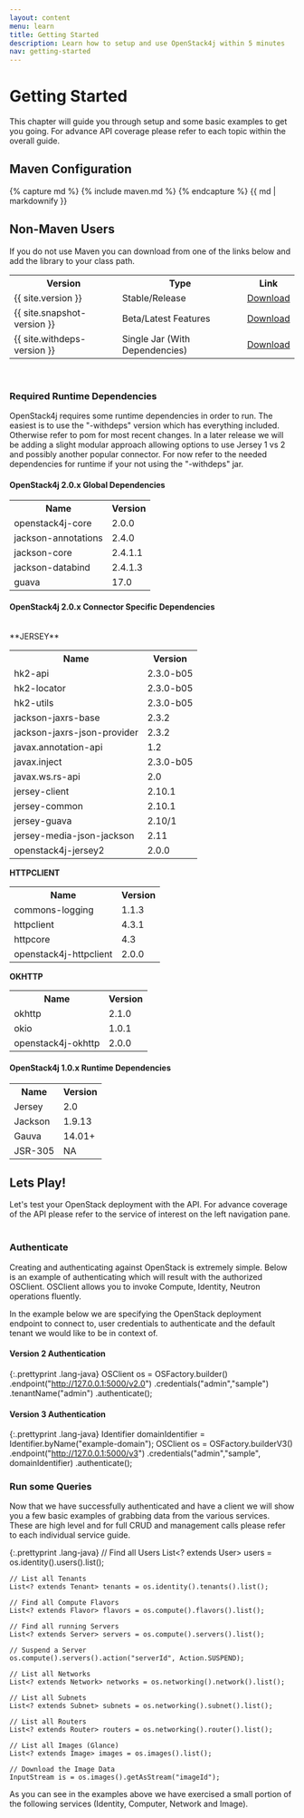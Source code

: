```yaml
---
layout: content
menu: learn
title: Getting Started
description: Learn how to setup and use OpenStack4j within 5 minutes
nav: getting-started
---
```


# Getting Started

This chapter will guide you through setup and some basic examples to get you going.  For advance API coverage please refer to each topic within the overall guide.

## Maven Configuration

{% capture md %}
{% include maven.md %}
{% endcapture %}
{{ md | markdownify }}

## Non-Maven Users

If you do not use Maven you can download from one of the links below and add the library to your class path.

<table class="table table-striped">
  <tr><th><strong>Version</strong></th><th><strong>Type</strong></th><th><strong>Link</strong></th></tr>
  <tr><td>{{ site.version }}</td><td>Stable/Release</td><td><a class="btn btn-success btn-small" href="http://search.maven.org/#artifactdetails%7Corg.pacesys%7Copenstack4j%7C{{ site.version }}%7Cjar" target="_blank">Download</a></td></tr>
  <tr><td>{{ site.snapshot-version }}</td><td>Beta/Latest Features</td><td><a class="btn btn-warning btn-small" href="https://oss.sonatype.org/content/repositories/snapshots/org/pacesys/openstack4j/{{ site.snapshot-version }}/" target="_blank">Download</a></td></tr>
  <tr><td>{{ site.withdeps-version }}</td><td>Single Jar (With Dependencies)</td><td><a class="btn btn-warning btn-small" href="https://oss.sonatype.org/content/repositories/snapshots/org/pacesys/openstack4j/{{ site.snapshot-version }}/" target="_blank">Download</a></td></tr>

</table>
<br>

### Required Runtime Dependencies

OpenStack4j requires some runtime dependencies in order to run.  The easiest is to use the "-withdeps" version which has everything included.  Otherwise refer to pom for most recent changes. In a later release we will be adding a slight modular approach allowing options to use Jersey 1 vs 2 and possibly another popular connector.  For now refer to the needed dependencies for runtime if your not using the "-withdeps" jar.

#### OpenStack4j 2.0.x Global Dependencies

<table class="table table-striped">
  <tr><th><strong>Name</strong></th><th><strong>Version</strong></th></tr>
  <tr><td>openstack4j-core</td><td>2.0.0</td></tr>
  <tr><td>jackson-annotations</td><td>2.4.0</td></tr>
  <tr><td>jackson-core</td><td>2.4.1.1</td></tr>
  <tr><td>jackson-databind</td><td>2.4.1.3</td></tr>
  <tr><td>guava</td><td>17.0</td></tr>
</table>

#### OpenStack4j 2.0.x Connector Specific Dependencies
<br>
**JERSEY**

<table class="table table-striped">
  <tr><th><strong>Name</strong></th><th><strong>Version</strong></th></tr>
  <tr><td>hk2-api</td><td>2.3.0-b05</td></tr>
  <tr><td>hk2-locator</td><td>2.3.0-b05</td></tr>
  <tr><td>hk2-utils</td><td>2.3.0-b05</td></tr>
  <tr><td>jackson-jaxrs-base</td><td>2.3.2</td></tr>
  <tr><td>jackson-jaxrs-json-provider</td><td>2.3.2</td></tr>
  <tr><td>javax.annotation-api</td><td>1.2</td></tr>
  <tr><td>javax.inject</td><td>2.3.0-b05</td></tr>
  <tr><td>javax.ws.rs-api</td><td>2.0</td></tr>
  <tr><td>jersey-client</td><td>2.10.1</td></tr>
  <tr><td>jersey-common</td><td>2.10.1</td></tr>
  <tr><td>jersey-guava</td><td>2.10/1</td></tr>
  <tr><td>jersey-media-json-jackson</td><td>2.11</td></tr>
  <tr><td>openstack4j-jersey2</td><td>2.0.0</td></tr>
</table>

**HTTPCLIENT**

<table class="table table-striped">
  <tr><th><strong>Name</strong></th><th><strong>Version</strong></th></tr>
  <tr><td>commons-logging</td><td>1.1.3</td></tr>
  <tr><td>httpclient</td><td>4.3.1</td></tr>
  <tr><td>httpcore</td><td>4.3</td></tr>
  <tr><td>openstack4j-httpclient</td><td>2.0.0</td></tr>
</table>

**OKHTTP**

<table class="table table-striped">
  <tr><th><strong>Name</strong></th><th><strong>Version</strong></th></tr>
  <tr><td>okhttp</td><td>2.1.0</td></tr>
  <tr><td>okio</td><td>1.0.1</td></tr>
  <tr><td>openstack4j-okhttp</td><td>2.0.0</td></tr>
</table>

#### OpenStack4j 1.0.x Runtime Dependencies

<table class="table table-striped">
  <tr><th><strong>Name</strong></th><th><strong>Version</strong></th></tr>
  <tr><td>Jersey</td><td>2.0</td></tr>
  <tr><td>Jackson</td><td>1.9.13</td></tr>
  <tr><td>Gauva</td><td>14.01+</td></tr>
  <tr><td>JSR-305</td><td>NA</td></tr>
</table>




## Lets Play!

Let's test your OpenStack deployment with the API.  For advance coverage of the API please refer to the service of interest on the left navigation pane.
<br><br>

### Authenticate

Creating and authenticating against OpenStack is extremely simple. Below is an example of authenticating which will result with the authorized OSClient. OSClient allows you to invoke Compute, Identity, Neutron operations fluently.

In the example below we are specifying the OpenStack deployment endpoint to connect to, user credentials to authenticate and the default tenant we would like to be in context of.
<br>

#### Version 2 Authentication

{:.prettyprint .lang-java}
	OSClient os = OSFactory.builder()
	                       .endpoint("http://127.0.0.1:5000/v2.0")
	                       .credentials("admin","sample")
	                       .tenantName("admin")
	                       .authenticate();
						

#### Version 3 Authentication

{:.prettyprint .lang-java}
	Identifier domainIdentifier = Identifier.byName("example-domain");
	OSClient os = OSFactory.builderV3()
	                       .endpoint("http://127.0.0.1:5000/v3")
	                       .credentials("admin","sample", domainIdentifier)
	                       .authenticate();

### Run some Queries

Now that we have successfully authenticated and have a client we will show you a few basic examples of grabbing data from the various services.  These are high level and for full CRUD and management calls please refer to each individual service guide.

{:.prettyprint .lang-java}
	// Find all Users
	List<? extends User> users = os.identity().users().list();
	
	// List all Tenants
	List<? extends Tenant> tenants = os.identity().tenants().list();
	
	// Find all Compute Flavors
	List<? extends Flavor> flavors = os.compute().flavors().list();
	
	// Find all running Servers
	List<? extends Server> servers = os.compute().servers().list();
	
	// Suspend a Server
	os.compute().servers().action("serverId", Action.SUSPEND);
	
	// List all Networks
	List<? extends Network> networks = os.networking().network().list();
	
	// List all Subnets
	List<? extends Subnet> subnets = os.networking().subnet().list();
	
	// List all Routers
	List<? extends Router> routers = os.networking().router().list();
	
	// List all Images (Glance)
	List<? extends Image> images = os.images().list();
	
	// Download the Image Data
	InputStream is = os.images().getAsStream("imageId");

As you can see in the examples above we have exercised a small portion of the following services (Identity, Computer, Network and Image).
